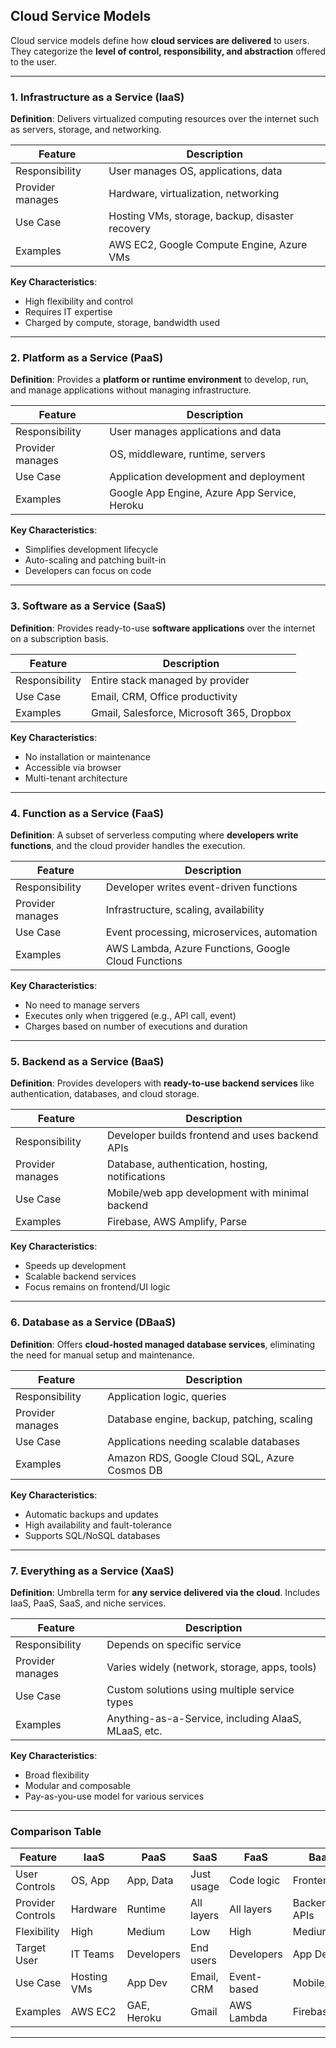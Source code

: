 ## Cloud Service Models

Cloud service models define how **cloud services are delivered** to users. They categorize the **level of control, responsibility, and abstraction** offered to the user.

---

### 1. Infrastructure as a Service (IaaS)

**Definition**: Delivers virtualized computing resources over the internet such as servers, storage, and networking.

| Feature          | Description                                     |
| ---------------- | ----------------------------------------------- |
| Responsibility   | User manages OS, applications, data             |
| Provider manages | Hardware, virtualization, networking            |
| Use Case         | Hosting VMs, storage, backup, disaster recovery |
| Examples         | AWS EC2, Google Compute Engine, Azure VMs       |

**Key Characteristics**:

* High flexibility and control
* Requires IT expertise
* Charged by compute, storage, bandwidth used

---

### 2. Platform as a Service (PaaS)

**Definition**: Provides a **platform or runtime environment** to develop, run, and manage applications without managing infrastructure.

| Feature          | Description                                  |
| ---------------- | -------------------------------------------- |
| Responsibility   | User manages applications and data           |
| Provider manages | OS, middleware, runtime, servers             |
| Use Case         | Application development and deployment       |
| Examples         | Google App Engine, Azure App Service, Heroku |

**Key Characteristics**:

* Simplifies development lifecycle
* Auto-scaling and patching built-in
* Developers can focus on code

---

### 3. Software as a Service (SaaS)

**Definition**: Provides ready-to-use **software applications** over the internet on a subscription basis.

| Feature        | Description                               |
| -------------- | ----------------------------------------- |
| Responsibility | Entire stack managed by provider          |
| Use Case       | Email, CRM, Office productivity           |
| Examples       | Gmail, Salesforce, Microsoft 365, Dropbox |

**Key Characteristics**:

* No installation or maintenance
* Accessible via browser
* Multi-tenant architecture

---

### 4. Function as a Service (FaaS)

**Definition**: A subset of serverless computing where **developers write functions**, and the cloud provider handles the execution.

| Feature          | Description                                         |
| ---------------- | --------------------------------------------------- |
| Responsibility   | Developer writes event-driven functions             |
| Provider manages | Infrastructure, scaling, availability               |
| Use Case         | Event processing, microservices, automation         |
| Examples         | AWS Lambda, Azure Functions, Google Cloud Functions |

**Key Characteristics**:

* No need to manage servers
* Executes only when triggered (e.g., API call, event)
* Charges based on number of executions and duration

---

### 5. Backend as a Service (BaaS)

**Definition**: Provides developers with **ready-to-use backend services** like authentication, databases, and cloud storage.

| Feature          | Description                                      |
| ---------------- | ------------------------------------------------ |
| Responsibility   | Developer builds frontend and uses backend APIs  |
| Provider manages | Database, authentication, hosting, notifications |
| Use Case         | Mobile/web app development with minimal backend  |
| Examples         | Firebase, AWS Amplify, Parse                     |

**Key Characteristics**:

* Speeds up development
* Scalable backend services
* Focus remains on frontend/UI logic

---

### 6. Database as a Service (DBaaS)

**Definition**: Offers **cloud-hosted managed database services**, eliminating the need for manual setup and maintenance.

| Feature          | Description                                   |
| ---------------- | --------------------------------------------- |
| Responsibility   | Application logic, queries                    |
| Provider manages | Database engine, backup, patching, scaling    |
| Use Case         | Applications needing scalable databases       |
| Examples         | Amazon RDS, Google Cloud SQL, Azure Cosmos DB |

**Key Characteristics**:

* Automatic backups and updates
* High availability and fault-tolerance
* Supports SQL/NoSQL databases

---

### 7. Everything as a Service (XaaS)

**Definition**: Umbrella term for **any service delivered via the cloud**. Includes IaaS, PaaS, SaaS, and niche services.

| Feature          | Description                                         |
| ---------------- | --------------------------------------------------- |
| Responsibility   | Depends on specific service                         |
| Provider manages | Varies widely (network, storage, apps, tools)       |
| Use Case         | Custom solutions using multiple service types       |
| Examples         | Anything-as-a-Service, including AIaaS, MLaaS, etc. |

**Key Characteristics**:

* Broad flexibility
* Modular and composable
* Pay-as-you-use model for various services

---

### Comparison Table

| Feature           | IaaS        | PaaS        | SaaS       | FaaS        | BaaS         | DBaaS      | XaaS         |
| ----------------- | ----------- | ----------- | ---------- | ----------- | ------------ | ---------- | ------------ |
| User Controls     | OS, App     | App, Data   | Just usage | Code logic  | Frontend     | Queries    | Varies       |
| Provider Controls | Hardware    | Runtime     | All layers | All layers  | Backend APIs | DB engine  | Varies       |
| Flexibility       | High        | Medium      | Low        | High        | Medium       | Medium     | Very high    |
| Target User       | IT Teams    | Developers  | End users  | Developers  | App Devs     | App Devs   | Enterprises  |
| Use Case          | Hosting VMs | App Dev     | Email, CRM | Event-based | Mobile/Web   | Managed DB | Custom Mix   |
| Examples          | AWS EC2     | GAE, Heroku | Gmail      | AWS Lambda  | Firebase     | Amazon RDS | MLaaS, AIaaS |


---
